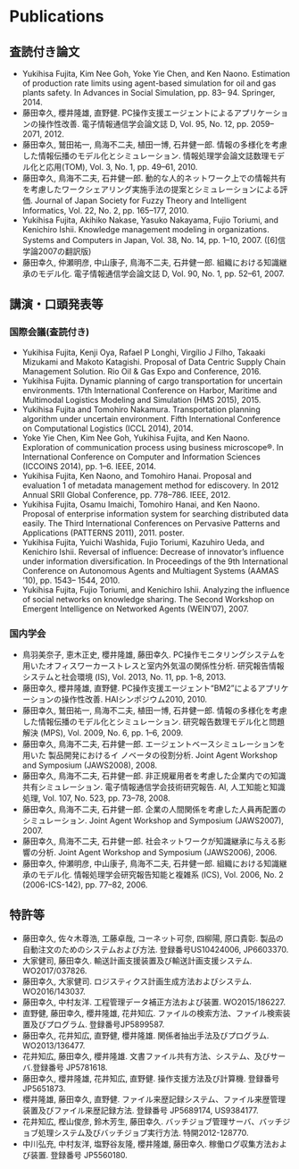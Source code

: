 # Publications
## 査読付き論文
- Yukihisa Fujita, Kim Nee Goh, Yoke Yie Chen, and Ken Naono. Estimation of production rate limits using agent-based simulation for oil and gas plants safety. In Advances in Social Simulation, pp. 83– 94. Springer, 2014.
- 藤田幸久, 櫻井隆雄, 直野健. PC操作支援エージェントによるアプリケーションの操作性改善. 電子情報通信学会論文誌 D, Vol. 95, No. 12, pp. 2059–2071, 2012. 
- 藤田幸久, 鷲田祐一, 鳥海不二夫, 植田一博, 石井健一郎. 情報の多様化を考慮した情報伝播のモデル化とシミュレーション. 情報処理学会論文誌数理モデル化と応用(TOM), Vol. 3, No. 1, pp. 49–61, 2010.
- 藤田幸久, 鳥海不二夫, 石井健一郎. 動的な人的ネットワーク上での情報共有を考慮したワークシェアリング実施手法の提案とシミュレーションによる評価. Journal of Japan Society for Fuzzy Theory and Intelligent Informatics, Vol. 22, No. 2, pp. 165–177, 2010. 
- Yukihisa Fujita, Akihiko Nakase, Yasuko Nakayama, Fujio Toriumi, and Kenichiro Ishii. Knowledge management modeling in organizations. Systems and Computers in Japan, Vol. 38, No. 14, pp. 1–10, 2007. ([6]信学論2007の翻訳版)
- 藤田幸久, 仲瀬明彦, 中山康子, 鳥海不二夫, 石井健一郎. 組織における知識継承のモデル化. 電子情報通信学会論文誌 D, Vol. 90, No. 1, pp. 52–61, 2007. 

## 講演・口頭発表等
### 国際会議(査読付き)
-	Yukihisa Fujita, Kenji Oya, Rafael P Longhi, Virgílio J Filho, Takaaki Mizukami and Makoto Katagishi. Proposal of Data Centric Supply Chain Management Solution. Rio Oil & Gas Expo and Conference, 2016.
-	Yukihisa Fujita. Dynamic planning of cargo transportation for uncertain environments. 17th International Conference on Harbor, Maritime and Multimodal Logistics Modeling and Simulation (HMS 2015), 2015.
-	Yukihisa Fujita and Tomohiro Nakamura. Transportation planning algorithm under uncertain environment. Fifth International Conference on Computational Logistics (ICCL 2014), 2014.
-	Yoke Yie Chen, Kim Nee Goh, Yukihisa Fujita, and Ken Naono. Exploration of communication process using business microscope®. In International Conference on Computer and Information Sciences (ICCOINS 2014), pp. 1–6. IEEE, 2014.
-	Yukihisa Fujita, Ken Naono, and Tomohiro Hanai. Proposal and evaluation 1 of metadata management method for ediscovery. In 2012 Annual SRII Global Conference, pp. 778–786. IEEE, 2012.
-	Yukihisa Fujita, Osamu Imaichi, Tomohiro Hanai, and Ken Naono. Proposal of enterprise information system for searching distributed data easily. The Third International Conferences on Pervasive Patterns and Applications (PATTERNS 2011), 2011. poster.
-	Yukihisa Fujita, Yuichi Washida, Fujio Toriumi, Kazuhiro Ueda, and Kenichiro Ishii. Reversal of influence: Decrease of innovator’s influence under information diversification. In Proceedings of the 9th International Conference on Autonomous Agents and Multiagent Systems (AAMAS ’10), pp. 1543– 1544, 2010.
-	Yukihisa Fujita, Fujio Toriumi, and Kenichiro Ishii. Analyzing the influence of social networks on knowledge sharing. The Second Workshop on Emergent Intelligence on Networked Agents (WEIN’07), 2007. 

### 国内学会
-	鳥羽美奈子, 恵木正史, 櫻井隆雄, 藤田幸久. PC操作モニタリングシステムを用いたオフィスワーカーストレスと室内外気温の関係性分析. 研究報告情報システムと社会環境 (IS), Vol. 2013, No. 11, pp. 1–8, 2013.
-	藤田幸久, 櫻井隆雄, 直野健. PC操作支援エージェント“BM2”によるアプリケーションの操作性改善. HAIシンポジウム2010, 2010.
-	藤田幸久, 鷲田祐一, 鳥海不二夫, 植田一博, 石井健一郎. 情報の多様化を考慮した情報伝播のモデル化とシミュレーション. 研究報告数理モデル化と問題解決 (MPS), Vol. 2009, No. 6, pp. 1–6, 2009.
-	藤田幸久, 鳥海不二夫, 石井健一郎. エージェントベースシミュレーションを用いた 製品開発におけるイ ノベータの役割分析. Joint Agent Workshop and Symposium (JAWS2008), 2008.
-	藤田幸久, 鳥海不二夫, 石井健一郎. 非正規雇用者を考慮した企業内での知識共有シミュレーション. 電子情報通信学会技術研究報告. AI, 人工知能と知識処理, Vol. 107, No. 523, pp. 73–78, 2008.
-	藤田幸久, 鳥海不二夫, 石井健一郎. 企業の人間関係を考慮した人員再配置のシミュレーション. Joint Agent Workshop and Symposium (JAWS2007), 2007.
-	藤田幸久, 鳥海不二夫, 石井健一郎. 社会ネットワークが知識継承に与える影響の分析. Joint Agent Workshop and Symposium (JAWS2006), 2006.
-	藤田幸久, 仲瀬明彦, 中山康子, 鳥海不二夫, 石井健一郎. 組織における知識継承のモデル化. 情報処理学会研究報告知能と複雑系 (ICS), Vol. 2006, No. 2 (2006-ICS-142), pp. 77–82, 2006.

## 特許等 
-	藤田幸久, 佐々木尊浩, 工藤卓哉, コーネット可奈, 四柳陽, 原口貴彰. 製品の自動注文のためのシステムおよび方法. 登録番号US10424006, JP6603370.
-	大家健司, 藤田幸久. 輸送計画支援装置及び輸送計画支援システム. WO2017/037826.
-	藤田幸久, 大家健司. ロジスティクス計画生成方法およびシステム. WO2016/143037. 
-	藤田幸久, 中村友洋. 工程管理データ補正方法および装置. WO2015/186227.
-	直野健, 藤田幸久, 櫻井隆雄, 花井知広. ファイルの検索方法、ファイル検索装置及びプログラム. 登録番号JP5899587.
-	藤田幸久, 花井知広, 直野健, 櫻井隆雄. 関係者抽出手法及びプログラム. WO2013/136477.
-	花井知広, 藤田幸久, 櫻井隆雄. 文書ファイル共有方法、システム、及びサーバ.登録番号 JP5781618.
-	藤田幸久, 櫻井隆雄, 花井知広, 直野健. 操作支援方法及び計算機. 登録番号JP5651873.
-	櫻井隆雄, 藤田幸久, 直野健. ファイル来歴記録システム、ファイル来歴管理装置及びファイル来歴記録方法. 登録番号 JP5689174, US9384177.
-	花井知広, 樫山俊彦, 鈴木芳生, 藤田幸久. バッチジョブ管理サーバ、バッチジョブ処理システム及びバッチジョブ実行方法. 特開2012-128770.
-	中川弘充, 中村友洋, 塩野谷友隆, 櫻井隆雄, 藤田幸久. 稼働ログ収集方法および装置. 登録番号 JP5560180. 
 
